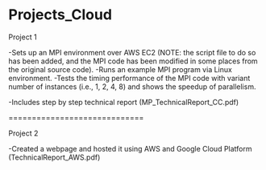 # Projects_Cloud

Project 1

-Sets up an MPI environment over AWS EC2 (NOTE: the script file to do so has been added, and the MPI code has been modified in some places from the original source code). 
-Runs an example MPI program via Linux environment.
-Tests the timing performance of the MPI code with variant number of instances (i.e., 1, 2, 4, 8) and shows the speedup of parallelism.

-Includes step by step technical report (MP_TechnicalReport_CC.pdf)

=============================

Project 2

-Created a webpage and hosted it using AWS and Google Cloud Platform (TechnicalReport_AWS.pdf)

